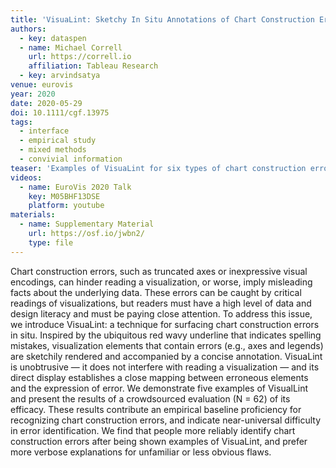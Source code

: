 ```yaml
---
title: 'VisuaLint: Sketchy In Situ Annotations of Chart Construction Errors'
authors:
  - key: dataspen
  - name: Michael Correll
    url: https://correll.io
    affiliation: Tableau Research
  - key: arvindsatya
venue: eurovis
year: 2020
date: 2020-05-29
doi: 10.1111/cgf.13975
tags:
  - interface
  - empirical study
  - mixed methods
  - convivial information
teaser: 'Examples of VisuaLint for six types of chart construction errors: (a) inexpressive size encodings; (b) dual axis charts with differing scales; (c) perceptually ineffective color encodings; (d) missing legends; and, (e) truncated axes.'
videos:
  - name: EuroVis 2020 Talk
    key: M05BHF13DSE
    platform: youtube
materials:
  - name: Supplementary Material
    url: https://osf.io/jwbn2/
    type: file
---
```

Chart construction errors, such as truncated axes or inexpressive visual encodings, can hinder reading a visualization, or worse, imply misleading facts about the underlying data. These errors can be caught by critical readings of visualizations, but readers must have a high level of data and design literacy and must be paying close attention. To address this issue, we introduce VisuaLint: a technique for surfacing chart construction errors in situ. Inspired by the ubiquitous red wavy underline that indicates spelling mistakes, visualization elements that contain errors (e.g., axes and legends) are sketchily rendered and accompanied by a concise annotation. VisuaLint is unobtrusive — it does not interfere with reading a visualization — and its direct display establishes a close mapping between erroneous elements and the expression of error. We demonstrate five examples of VisualLint and present the results of a crowdsourced evaluation (N = 62) of its efficacy. These results contribute an empirical baseline proficiency for recognizing chart construction errors, and indicate near-universal difficulty in error identification. We find that people more reliably identify chart construction errors after being shown examples of VisuaLint, and prefer more verbose explanations for unfamiliar or less obvious flaws.
